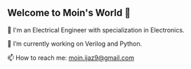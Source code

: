 ## Welcome to Moin's World 👋
💬 I'm an Electrical Engineer with specialization in Electronics.

🔭 I’m currently working on Verilog and Python.

📫 How to reach me: moin.ijaz9@gmail.com

<!--
**moinijaz/MoinIjaz** is a ✨ _special_ ✨ repository because its `README.md` (this file) appears on your GitHub profile.

Here are some ideas to get you started:

- 🔭 I’m currently working on ...
- 🌱 I’m currently learning ...
- 👯 I’m looking to collaborate on ...
- 🤔 I’m looking for help with ...
- 💬 Ask me about ...
- 📫 How to reach me: ...
- 😄 Pronouns: ...
- ⚡ Fun fact: ...
-->
